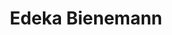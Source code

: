 ---
title: "Edeka Bienemann"
url: /dinslaken/edeka-bienemann-gerhard-malina-strasse/
shop: Supermarkt
---